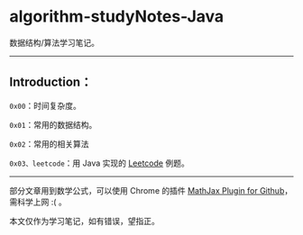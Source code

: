 # algorithm-studyNotes-Java



数据结构/算法学习笔记。



----

## Introduction：



`0x00`：时间复杂度。

`0x01`：常用的数据结构。

`0x02`：常用的相关算法

`0x03、leetcode`：用 Java 实现的 [Leetcode](https://leetcode-cn.com) 例题。

----



部分文章用到数学公式，可以使用 Chrome 的插件 [MathJax Plugin for Github](https://chrome.google.com/webstore/detail/ioemnmodlmafdkllaclgeombjnmnbima)，需科学上网 :(  。

本文仅作为学习笔记，如有错误，望指正。